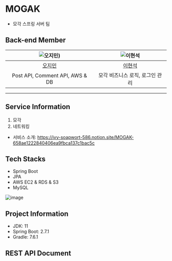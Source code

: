 # MOGAK
- 모각 스프링 서버 팀

## Back-end Member
|![오지민](https://avatars.githubusercontent.com/u/27052233?v=4))|![이현석](https://avatars.githubusercontent.com/u/110045522?v=4)|
|:---:|:---:|
| [오지민](https://github.com/Ojimin) | [이현석](https://github.com/Hyunstone) |
| Post API, Comment API, AWS & DB | 모각 비즈니스 로직, 로그인 관리 |

---

## Service Information
1. 모각
2. 네트워킹
+ 서비스 소개: https://ivy-soapwort-586.notion.site/MOGAK-658ae1222840406ea9fbca137c1bac5c


## Tech Stacks
- Spring Boot
- JPA
- AWS EC2 & RDS & S3
- MySQL

![image](https://github.com/Team-MOGAK/MOGAK_Spring/assets/27052233/d23cf2c1-5cbf-43da-93a2-f5a01728561e)


## Project Information
- JDK: 11
- Spring Boot: 2.7.1
- Gradle: 7.6.1

## REST API Document

